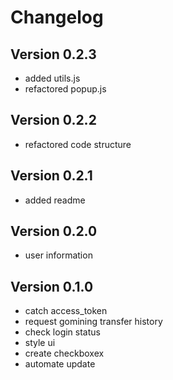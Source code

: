 # Changelog

## Version 0.2.3
- added utils.js
- refactored popup.js

## Version 0.2.2
- refactored code structure

## Version 0.2.1
- added readme

## Version 0.2.0
- user information

## Version 0.1.0
- catch access_token
- request gomining transfer history
- check login status
- style ui
- create checkboxex
- automate update
